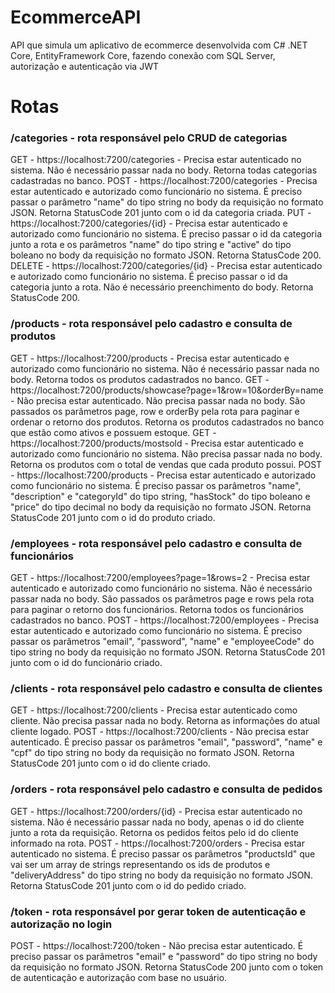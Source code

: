 # EcommerceAPI
API que simula um aplicativo de ecommerce desenvolvida com C# .NET Core, EntityFramework Core, fazendo conexão com SQL Server, autorização e autenticação via JWT

# Rotas
### /categories - rota responsável pelo CRUD de categorias
GET - https://localhost:7200/categories - Precisa estar autenticado no sistema. Não é necessário passar nada no body. Retorna todas categorias cadastradas no banco.
POST - https://localhost:7200/categories - Precisa estar autenticado e autorizado como funcionário no sistema.  É preciso passar o parâmetro "name" do tipo string no body da requisição no formato JSON. Retorna StatusCode 201 junto com o id da categoria criada.
PUT - https://localhost:7200/categories/{id} - Precisa estar autenticado e autorizado como funcionário no sistema. É preciso passar o id da categoria junto a rota e os parâmetros "name" do tipo string e "active" do tipo boleano no body da requisição no formato JSON. Retorna StatusCode 200.
DELETE - https://localhost:7200/categories/{id} - Precisa estar autenticado e autorizado como funcionário no sistema.  É preciso passar o id da categoria junto a rota. Não é necessário preenchimento do body. Retorna StatusCode 200.

### /products - rota responsável pelo cadastro e consulta de produtos
GET - https://localhost:7200/products - Precisa estar autenticado e autorizado como funcionário no sistema. Não é necessário passar nada no body. Retorna todos os produtos cadastrados no banco.
GET - https://localhost:7200/products/showcase?page=1&row=10&orderBy=name - Não precisa estar autenticado. Não precisa passar nada no body. São passados os parâmetros page, row e orderBy pela rota para paginar e ordenar o retorno dos produtos. Retorna os produtos cadastrados no banco que estão como ativos e possuem estoque.
GET - https://localhost:7200/products/mostsold - Precisa estar autenticado e autorizado como funcionário no sistema. Não precisa passar nada no body. Retorna os produtos com o total de vendas que cada produto possui.
POST - https://localhost:7200/products - Precisa estar autenticado e autorizado como funcionário no sistema. É preciso passar os parâmetros "name", "description" e "categoryId" do tipo string, "hasStock" do tipo boleano e "price" do tipo decimal no body da requisição no formato JSON. Retorna StatusCode 201 junto com o id do produto criado.

### /employees - rota responsável pelo cadastro e consulta de funcionários
GET - https://localhost:7200/employees?page=1&rows=2 - Precisa estar autenticado e autorizado como funcionário no sistema. Não é necessário passar nada no body. São passados os parâmetros page e rows pela rota para paginar o retorno dos funcionários. Retorna todos os funcionários cadastrados no banco.
POST - https://localhost:7200/employees - Precisa estar autenticado e autorizado como funcionário no sistema. É preciso passar os parâmetros "email", "password", "name" e "employeeCode" do tipo string no body da requisição no formato JSON. Retorna StatusCode 201 junto com o id do funcionário criado.

### /clients -  rota responsável pelo cadastro e consulta de clientes
GET - https://localhost:7200/clients - Precisa estar autenticado como cliente. Não precisa passar nada no body. Retorna as informações do atual cliente logado.
POST - https://localhost:7200/clients - Não precisa estar autenticado. É preciso passar os parâmetros "email", "password", "name" e "cpf" do tipo string no body da requisição no formato JSON. Retorna StatusCode 201 junto com o id do cliente criado.

### /orders - rota responsável pelo cadastro e consulta de pedidos
GET - https://localhost:7200/orders/{id} - Precisa estar autenticado no sistema. Não é necessário passar nada no body, apenas o id do cliente junto a rota da requisição. Retorna os pedidos feitos pelo id do cliente informado na rota.
POST - https://localhost:7200/orders - Precisa estar autenticado no sistema. É preciso passar os parâmetros "productsId" que vai ser um array de strings representando os ids de produtos e "deliveryAddress" do tipo string no body da requisição no formato JSON. Retorna StatusCode 201 junto com o id do pedido criado.

### /token  - rota responsável por gerar token de autenticação e autorização no login
POST - https://localhost:7200/token - Não precisa estar autenticado. É preciso passar os parâmetros "email" e "password" do tipo string no body da requisição no formato JSON. Retorna StatusCode 200 junto com o token de autenticação e autorização com base no usuário.

